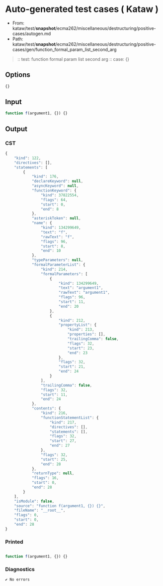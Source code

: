 # Auto-generated test cases ( Kataw )
- From: kataw/test/__snapshot__/ecma262/miscellaneous/destructuring/positive-cases/autogen.md
- Path: kataw/test/__snapshot__/ecma262/miscellaneous/destructuring/positive-cases/gen/function_formal_param_list_second_arg
> :: test: function formal param list second arg
> :: case: {}
## Options

`````js
{}
`````
## Input

`````js
function f(argument1, {}) {}
`````
## Output

### CST

```javascript
{
    "kind": 122,
    "directives": [],
    "statements": [
        {
            "kind": 176,
            "declareKeyword": null,
            "asyncKeyword": null,
            "functionKeyword": {
                "kind": 37822554,
                "flags": 64,
                "start": 0,
                "end": 8
            },
            "asteriskToken": null,
            "name": {
                "kind": 134299649,
                "text": "f",
                "rawText": "f",
                "flags": 96,
                "start": 8,
                "end": 10
            },
            "typeParameters": null,
            "formalParameterList": {
                "kind": 214,
                "formalParameters": [
                    {
                        "kind": 134299649,
                        "text": "argument1",
                        "rawText": "argument1",
                        "flags": 96,
                        "start": 11,
                        "end": 20
                    },
                    {
                        "kind": 212,
                        "propertyList": {
                            "kind": 213,
                            "properties": [],
                            "trailingComma": false,
                            "flags": 32,
                            "start": 23,
                            "end": 23
                        },
                        "flags": 32,
                        "start": 21,
                        "end": 24
                    }
                ],
                "trailingComma": false,
                "flags": 32,
                "start": 11,
                "end": 24
            },
            "contents": {
                "kind": 216,
                "functionStatementList": {
                    "kind": 217,
                    "directives": [],
                    "statements": [],
                    "flags": 32,
                    "start": 27,
                    "end": 27
                },
                "flags": 32,
                "start": 25,
                "end": 28
            },
            "returnType": null,
            "flags": 16,
            "start": 0,
            "end": 28
        }
    ],
    "isModule": false,
    "source": "function f(argument1, {}) {}",
    "fileName": "__root__",
    "flags": 0,
    "start": 0,
    "end": 28
}
```

### Printed

```javascript

function f(argument1, {}) {}
```

### Diagnostics

```javascript
✔ No errors
```

